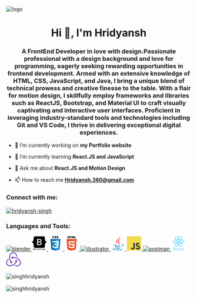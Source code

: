 ![logo](https://drive.google.com/file/d/14ZfasDVjEYa6_zCmYSNpLmmil3qrJHPg/view?usp=share_link)
<h1 align="center">Hi 👋, I'm Hridyansh</h1>
<h3 align="center">A FrontEnd Developer in love with design.Passionate professional with a design background and love for programming, eagerly seeking rewarding opportunities in frontend development. Armed with an extensive knowledge of HTML, CSS, JavaScript, and Java, I bring a unique blend of technical prowess and creative finesse to the table. With a flair for motion design, I skillfully employ frameworks and libraries such as ReactJS, Bootstrap, and Material UI to craft visually captivating and interactive user interfaces. Proficient in leveraging industry-standard tools and technologies including Git and VS Code, I thrive in delivering exceptional digital experiences.</h3>

- 🔭 I’m currently working on **my Portfolio website**

- 🌱 I’m currently learning **React.JS and JavaScript**

- 💬 Ask me about **React.JS and Motion Design**

- 📫 How to reach me **Hridyansh.360@gmail.com**

<h3 align="left">Connect with me:</h3>
<p align="left">
<a href="https://linkedin.com/in/hridyansh-singh" target="blank"><img align="center" src="https://raw.githubusercontent.com/rahuldkjain/github-profile-readme-generator/master/src/images/icons/Social/linked-in-alt.svg" alt="hridyansh-singh" height="30" width="40" /></a>
</p>

<h3 align="left">Languages and Tools:</h3>
<p align="left"> <a href="https://www.blender.org/" target="_blank" rel="noreferrer"> <img src="https://download.blender.org/branding/community/blender_community_badge_white.svg" alt="blender" width="40" height="40"/> </a> <a href="https://getbootstrap.com" target="_blank" rel="noreferrer"> <img src="https://raw.githubusercontent.com/devicons/devicon/master/icons/bootstrap/bootstrap-plain-wordmark.svg" alt="bootstrap" width="40" height="40"/> </a> <a href="https://www.w3schools.com/css/" target="_blank" rel="noreferrer"> <img src="https://raw.githubusercontent.com/devicons/devicon/master/icons/css3/css3-original-wordmark.svg" alt="css3" width="40" height="40"/> </a> <a href="https://www.w3.org/html/" target="_blank" rel="noreferrer"> <img src="https://raw.githubusercontent.com/devicons/devicon/master/icons/html5/html5-original-wordmark.svg" alt="html5" width="40" height="40"/> </a> <a href="https://www.adobe.com/in/products/illustrator.html" target="_blank" rel="noreferrer"> <img src="https://www.vectorlogo.zone/logos/adobe_illustrator/adobe_illustrator-icon.svg" alt="illustrator" width="40" height="40"/> </a> <a href="https://www.java.com" target="_blank" rel="noreferrer"> <img src="https://raw.githubusercontent.com/devicons/devicon/master/icons/java/java-original.svg" alt="java" width="40" height="40"/> </a> <a href="https://developer.mozilla.org/en-US/docs/Web/JavaScript" target="_blank" rel="noreferrer"> <img src="https://raw.githubusercontent.com/devicons/devicon/master/icons/javascript/javascript-original.svg" alt="javascript" width="40" height="40"/> </a> <a href="https://postman.com" target="_blank" rel="noreferrer"> <img src="https://www.vectorlogo.zone/logos/getpostman/getpostman-icon.svg" alt="postman" width="40" height="40"/> </a> <a href="https://reactjs.org/" target="_blank" rel="noreferrer"> <img src="https://raw.githubusercontent.com/devicons/devicon/master/icons/react/react-original-wordmark.svg" alt="react" width="40" height="40"/> </a> <a href="https://redux.js.org" target="_blank" rel="noreferrer"> <img src="https://raw.githubusercontent.com/devicons/devicon/master/icons/redux/redux-original.svg" alt="redux" width="40" height="40"/> </a> </p>

<p><img align="center" src="https://github-readme-stats.vercel.app/api/top-langs?username=singhhridyansh&show_icons=true&locale=en&layout=compact" alt="singhhridyansh" /></p>

<p><img align="center" src="https://github-readme-streak-stats.herokuapp.com/?user=singhhridyansh&" alt="singhhridyansh" /></p>
